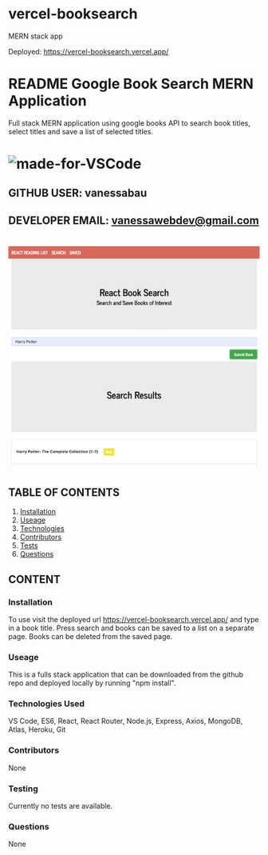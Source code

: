 # vercel-booksearch

MERN stack app

Deployed: https://vercel-booksearch.vercel.app/

# README Google Book Search MERN Application

Full stack MERN application using google books API to search book titles, select titles and save a list of selected titles.

# ![made-for-VSCode](https://img.shields.io/badge/Made%20for-VSCode-1f425f.svg)

## GITHUB USER: vanessabau

## DEVELOPER EMAIL: vanessawebdev@gmail.com

# ![bookseach](https://raw.githubusercontent.com/vanessabau/booksearch/booksearch/booksearch%20-%201.png)

## TABLE OF CONTENTS

1. [Installation](###Installation)
2. [Useage](###Useage)
3. [Technologies](###Licensing)
4. [Contributors](###Contributors)
5. [Tests](###Testing)
6. [Questions](###Questions)

## CONTENT

### Installation

To use visit the deployed url https://vercel-booksearch.vercel.app/ and type in a book title. Press search and books can be saved to a list on a separate page. Books can be deleted from the saved page.

### Useage

This is a fulls stack application that can be downloaded from the github repo and deployed locally by running "npm install".

### Technologies Used

VS Code, ES6, React, React Router, Node.js, Express, Axios, MongoDB, Atlas, Heroku, Git

### Contributors

None

### Testing

Currently no tests are available.

### Questions

None
